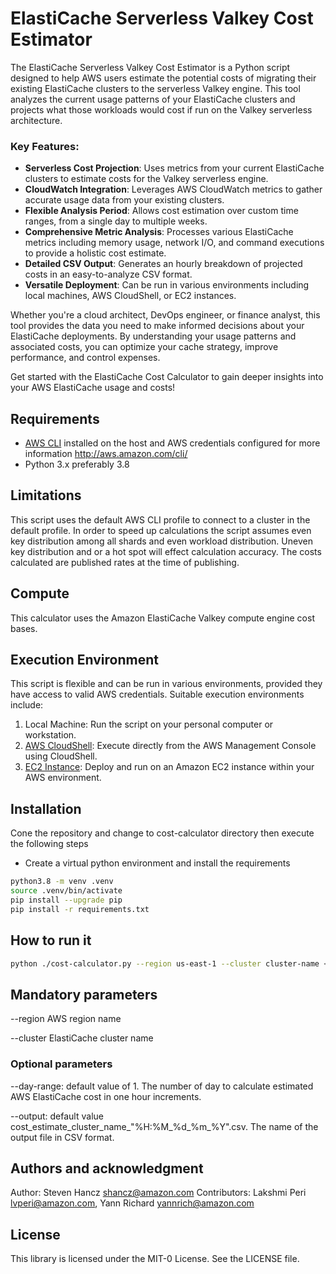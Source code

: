 # ElastiCache Serverless Valkey Cost Estimator

The ElastiCache Serverless Valkey Cost Estimator is a Python script designed to help AWS users estimate the potential costs of migrating their existing ElastiCache clusters to the serverless Valkey engine. This tool analyzes the current usage patterns of your ElastiCache clusters and projects what those workloads would cost if run on the Valkey serverless architecture.

### Key Features:

- **Serverless Cost Projection**: Uses metrics from your current ElastiCache clusters to estimate costs for the Valkey serverless engine.
- **CloudWatch Integration**: Leverages AWS CloudWatch metrics to gather accurate usage data from your existing clusters.
- **Flexible Analysis Period**: Allows cost estimation over custom time ranges, from a single day to multiple weeks.
- **Comprehensive Metric Analysis**: Processes various ElastiCache metrics including memory usage, network I/O, and command executions to provide a holistic cost estimate.
- **Detailed CSV Output**: Generates an hourly breakdown of projected costs in an easy-to-analyze CSV format.
- **Versatile Deployment**: Can be run in various environments including local machines, AWS CloudShell, or EC2 instances.

Whether you're a cloud architect, DevOps engineer, or finance analyst, this tool provides the data you need to make informed decisions about your ElastiCache deployments. By understanding your usage patterns and associated costs, you can optimize your cache strategy, improve performance, and control expenses.

Get started with the ElastiCache Cost Calculator to gain deeper insights into your AWS ElastiCache usage and costs!

## Requirements

* [AWS CLI](https://docs.aws.amazon.com/cli/latest/userguide/getting-started-install.html) installed on the host and AWS credentials configured for more information  http://aws.amazon.com/cli/
* Python 3.x preferably 3.8

## Limitations

This script uses the default AWS CLI profile to connect to a cluster in the default profile.
In order to speed up calculations the script assumes even key distribution among all shards and even workload distribution. Uneven key distribution and or a hot spot will effect calculation accuracy. The costs calculated are published rates at the time of publishing.

## Compute

This calculator uses the Amazon ElastiCache Valkey compute engine cost bases.

## Execution Environment

This script is flexible and can be run in various environments, provided they have access to valid AWS credentials. Suitable execution environments include:

1. Local Machine: Run the script on your personal computer or workstation.
2. [AWS CloudShell](https://aws.amazon.com/cloudshell): Execute directly from the AWS Management Console using CloudShell.
3. [EC2 Instance](https://aws.amazon.com/ec2): Deploy and run on an Amazon EC2 instance within your AWS environment.

## Installation

Cone the repository and change to cost-calculator directory then execute the following steps

* Create a virtual python environment and install the requirements

```bash
python3.8 -m venv .venv
source .venv/bin/activate
pip install --upgrade pip
pip install -r requirements.txt
```

## How to run it

```bash
python ./cost-calculator.py --region us-east-1 --cluster cluster-name <--day-range 1> <--output hourly_cost_estimate.csv>
```

## Mandatory parameters
--region AWS region name

--cluster ElastiCache cluster name

### Optional parameters 
--day-range: default value of 1. The number of day to calculate estimated AWS ElastiCache cost in one hour increments.

--output: default value cost_estimate_cluster_name_"%H:%M_%d_%m_%Y".csv. The name of the output file in CSV format.

## Authors and acknowledgment

Author: Steven Hancz shancz@amazon.com 
Contributors: Lakshmi Peri lvperi@amazon.com, Yann Richard yannrich@amazon.com

## License

This library is licensed under the MIT-0 License. See the LICENSE file.

